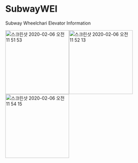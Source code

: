 # SubwayWEI
Subway Wheelchari Elevator Information

<img width="200" alt="스크린샷 2020-02-06 오전 11 51 53" src="https://user-images.githubusercontent.com/47220628/73901904-7f5a1500-48d7-11ea-87fc-22cef6c6e9eb.png"><img width="200" alt="스크린샷 2020-02-06 오전 11 52 13" src="https://user-images.githubusercontent.com/47220628/73901906-808b4200-48d7-11ea-8008-e7e1be6064eb.png"><img width="200" alt="스크린샷 2020-02-06 오전 11 54 15" src="https://user-images.githubusercontent.com/47220628/73901909-8123d880-48d7-11ea-9757-01a0216aeaac.png">
